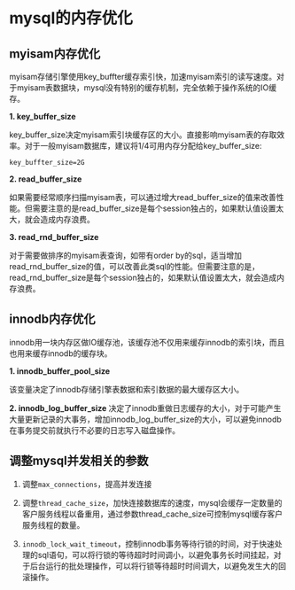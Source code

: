 # mysql的内存优化

## myisam内存优化

myisam存储引擎使用key_buffter缓存索引快，加速myisam索引的读写速度。对于myisam表数据块，mysql没有特别的缓存机制，完全依赖于操作系统的IO缓存。

**1. key_buffer_size**

key_buffer_size决定myisam索引块缓存区的大小。直接影响myisam表的存取效率。对于一般myisam数据库，建议将1/4可用内存分配给key_buffer_size:

```
key_buffter_size=2G
```

**2. read_buffer_size**

如果需要经常顺序扫描myisam表，可以通过增大read_buffer_size的值来改善性能。但需要注意的是read_buffer_size是每个session独占的，如果默认值设置太大，就会造成内存浪费。

**3. read_rnd_buffer_size**

对于需要做排序的myisam表查询，如带有order by的sql，适当增加read_rnd_buffer_size的值，可以改善此类sql的性能。但需要注意的是，read_rnd_buffer_size是每个session独占的，如果默认值设置太大，就会造成内存浪费。


## innodb内存优化

innodb用一块内存区做IO缓存池，该缓存池不仅用来缓存innodb的索引块，而且也用来缓存innodb的缓存块。


**1. innodb_buffer_pool_size**

该变量决定了innodb存储引擎表数据和索引数据的最大缓存区大小。

**2. innodb_log_buffer_size**
决定了innodb重做日志缓存的大小，对于可能产生大量更新记录的大事务，增加innodb_log_buffer_size的大小，可以避免innodb在事务提交前就执行不必要的日志写入磁盘操作。


## 调整mysql并发相关的参数

1. 调整`max_connections`，提高并发连接

2. 调整`thread_cache_size`，加快连接数据库的速度，mysql会缓存一定数量的客户服务线程以备重用，通过参数thread_cache_size可控制mysql缓存客户服务线程的数量。

3. `innodb_lock_wait_timeout`，控制innodb事务等待行锁的时间，对于快速处理的sql语句，可以将行锁的等待超时时间调小，以避免事务长时间挂起，对于后台运行的批处理操作，可以将行锁等待超时时间调大，以避免发生大的回滚操作。